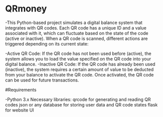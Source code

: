# QRmoney

-This Python-based project simulates a digital balance system that integrates with QR codes. Each QR code has a unique ID and a value associated with it, which can fluctuate based on the state of the code (active or inactive). When a QR code is scanned, different actions are triggered depending on its current state:

-Active QR Code: If the QR code has not been used before (active), the system allows you to load the value specified on the QR code into your digital balance.
-Inactive QR Code: If the QR code has already been used (inactive), the system requires a certain amount of value to be deducted from your balance to activate the QR code. Once activated, the QR code can be used for future transactions.

#Requirements 

-Python 3.x
Necessary libraries:
qrcode for generating and reading QR codes
json or any database for storing user data and QR code states
flask for website UI
